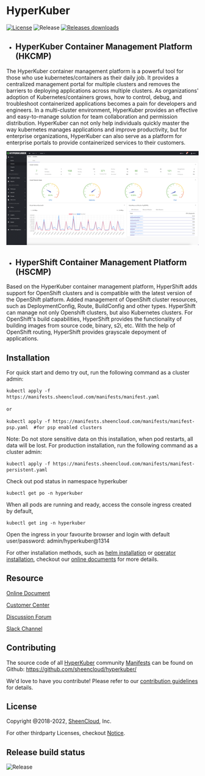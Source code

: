 # HyperKuber

[![License](https://img.shields.io/badge/License-Apache%202.0-blue.svg)](https://opensource.org/licenses/Apache-2.0) ![Release](https://github.com/sheencloud/hyperkuber/workflows/Release%20Manifests/badge.svg?branch=main) [![Releases downloads](https://img.shields.io/github/downloads/sheencloud/hyperkuber/total.svg)](https://github.com/sheencloud/hyperkuber/releases)

+ ## HyperKuber Container Management Platform (HKCMP)

The HyperKuber container management platform is a powerful tool for those who use kubernetes/containers as their daily job. It provides a centralized management portal for multiple clusters and removes the barriers to deploying applications across multiple clusters. As organizations' adoption of Kubernetes/containers grows, how to control, debug, and troubleshoot containerized applications becomes a pain for developers and engineers. In a multi-cluster environment, HyperKuber provides an effective and easy-to-manage solution for team collaboration and permission distribution. HyperKuber can not only help individuals quickly master the way kubernetes manages applications and improve productivity, but for enterprise organizations, HyperKuber can also serve as a platform for enterprise portals to provide containerized services to their customers.


![overview](assets/images/overview.png)


+ ## HyperShift Container Management Platform (HSCMP)


Based on the HyperKuber container management platform, HyperShift adds support for OpenShift clusters and is compatible with the latest version of the OpenShift platform. Added management of OpenShift cluster resources, such as DeploymentConfig, Route, BuildConfig and other types. HyperShift can manage not only Openshift clusters, but also Kubernetes clusters. For OpenShift's build capabilities, HyperShift provides the functionality of building images from source code, binary, s2i, etc. With the help of OpenShift routing, HyperShift provides grayscale depoyment of applications.


## Installation

For quick start and demo try out, run the following command as a cluster admin:

```console
kubectl apply -f https://manifests.sheencloud.com/manifests/manifest.yaml

or

kubectl apply -f https://manifests.sheencloud.com/manifests/manifest-psp.yaml  #for psp enabled clusters
```

Note: Do not store sensitive data on this installation, when pod restarts, all data will be lost. For production installation, run the following command as a cluster admin:

```console
kubectl apply -f https://manifests.sheencloud.com/manifests/manifest-persistent.yaml
```

Check out pod status in namespace hyperkuber

```console
kubectl get po -n hyperkuber
```

When all pods are running and ready, access the console ingress created by default,

```console
kubectl get ing -n hyperkuber
```

Open the ingress in your favourite browser and login with default user/password: admin/hyperkuber@1314

For other installation methods, such as [helm installation](https://charts.sheencloud.com) or [operator installation](https://operator.sheencloud.com), checkout our [online documents](https://docs.sheencloud.com) for more details.

## Resource

[Online Document](https://docs.sheencloud.com/home)

[Customer Center](https://account.sheencloud.com/)

[Discussion Forum](https://github.com/orgs/sheencloud/discussions)

[Slack Channel](https://sheencloud-workspace.slack.com)
## Contributing

The source code of all [HyperKuber](https://sheencloud.com) community [Manifests](https://manifests.sheencloud.com)  can be found on Github: <https://github.com/sheencloud/hyperkuber/>

<!-- Keep full URL links to repo files because this README syncs from main to gh-pages.  -->
We'd love to have you contribute! Please refer to our [contribution guidelines](https://github.com/sheencloud/hyperkuber/blob/main/CONTRIBUTING.md) for details.

## License

Copyright @2018-2022, [SheenCloud](https://sheencloud.com), Inc.

For other thirdparty Licenses, checkout [Notice](https://github.com/sheencloud/hyperkuber/blob/main/NOTICE).

## Release build status

![Release](https://github.com/sheencloud/hyperkuber/workflows/Release%20Manifests/badge.svg?branch=main)


